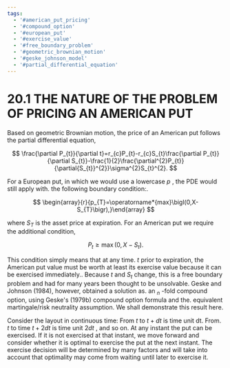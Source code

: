 ```yaml
---
tags:
  - '#american_put_pricing'
  - '#compound_option'
  - '#european_put'
  - '#exercise_value'
  - '#free_boundary_problem'
  - '#geometric_brownian_motion'
  - '#geske_johnson_model'
  - '#partial_differential_equation'
---
```

# 20.1 THE NATURE OF THE PROBLEM OF PRICING AN AMERICAN PUT

Based on geometric Brownian motion, the price of an American put follows the partial differential equation,

$$
\frac{\partial P_{t}}{\partial t}=r_{c}P_{t}-r_{c}S_{t}\frac{\partial P_{t}}{\partial S_{t}}-\frac{1}{2}\frac{\partial^{2}P_{t}}{\partial{S_{t}}^{2}}\sigma^{2}S_{t}^{2}.
$$

For a European put, in which we would use a lowercase $p$ , the PDE would still apply with.
the following boundary condition:.

$$
\begin{array}{r}{p_{T}=\operatorname*{max}\bigl(0,X-S_{T}\bigr),}\end{array}
$$

where $S_{T}$ is the asset price at expiration. For an American put we require the additional condition,

$$
P_{t}\ge\operatorname*{max}\bigl(0,X-S_{t}\bigr).
$$

This condition simply means that at any time. $t$ prior to expiration, the American put value must be worth at least its exercise value because it can be exercised immediately.. Because $t$ and $S_{t}$ change, this is a free boundary problem and had for many years been thought to be unsolvable. Geske and Johnson (1984), however, obtained a solution as. an $_n$ -fold compound option, using Geske's (1979b) compound option formula and the. equivalent martingale/risk neutrality assumption. We shall demonstrate this result here.

Consider the layout in continuous time: From $t$ to $t+d t$ is time unit dt. From. $t$ to time $t+2d t$ is time unit $2d t$ , and so on. At any instant the put can be exercised. If it is not exercised at that instant, we move forward and consider whether it is optimal to exercise the put at the next instant. The exercise decision will be determined by many factors and will take into account that optimality may come from waiting until later to exercise it.
